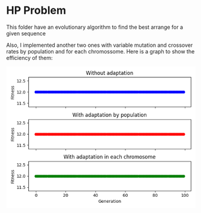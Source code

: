 # HP Problem

This folder have an evolutionary algorithm to find the best arrange for a given sequence

Also, I implemented another two ones with variable mutation and crossover rates by population and for each chromossome. Here is a graph to show the efficiency of them:

<center> <img title="a title" alt="Alt text" src="../assets/hp.png"> </center>